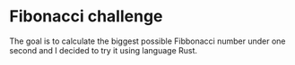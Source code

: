# Fibonacci challenge
The goal is to calculate the biggest possible Fibbonacci number under one second and I decided to try it using language Rust.
